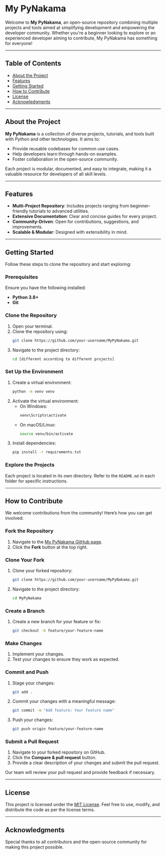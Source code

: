 # My PyNakama

Welcome to **My PyNakama**, an open-source repository combining multiple projects and tools aimed at simplifying development and empowering the developer community. Whether you're a beginner looking to explore or an experienced developer aiming to contribute, My PyNakama has something for everyone!

---

## Table of Contents
- [About the Project](#about-the-project)
- [Features](#features)
- [Getting Started](#getting-started)
- [How to Contribute](#how-to-contribute)
- [License](#license)
- [Acknowledgments](#acknowledgments)

---

## About the Project
**My PyNakama** is a collection of diverse projects, tutorials, and tools built with Python and other technologies. It aims to:

- Provide reusable codebases for common use cases.
- Help developers learn through hands-on examples.
- Foster collaboration in the open-source community.

Each project is modular, documented, and easy to integrate, making it a valuable resource for developers of all skill levels.

---

## Features
- **Multi-Project Repository**: Includes projects ranging from beginner-friendly tutorials to advanced utilities.
- **Extensive Documentation**: Clear and concise guides for every project.
- **Community-Driven**: Open for contributions, suggestions, and improvements.
- **Scalable & Modular**: Designed with extensibility in mind.

---

## Getting Started
Follow these steps to clone the repository and start exploring:

### Prerequisites
Ensure you have the following installed:
- **Python 3.8+**
- **Git**

### Clone the Repository
1. Open your terminal.
2. Clone the repository using:
   ```bash
   git clone https://github.com/your-username/MyPyNakama.git
   ```
3. Navigate to the project directory:
   ```bash
   cd [different according to different projects]
   ```

### Set Up the Environment
1. Create a virtual environment:
   ```bash
   python -m venv venv
   ```
2. Activate the virtual environment:
   - On Windows:
     ```bash
     venv\Scripts\activate
     ```
   - On macOS/Linux:
     ```bash
     source venv/bin/activate
     ```
3. Install dependencies:
   ```bash
   pip install -r requirements.txt
   ```

### Explore the Projects
Each project is located in its own directory. Refer to the `README.md` in each folder for specific instructions.

---

## How to Contribute
We welcome contributions from the community! Here’s how you can get involved:

### Fork the Repository
1. Navigate to the [My PyNakama GitHub page](https://github.com/your-username/MyPyNakama).
2. Click the **Fork** button at the top right.

### Clone Your Fork
1. Clone your forked repository:
   ```bash
   git clone https://github.com/your-username/MyPyNakama.git
   ```
2. Navigate to the project directory:
   ```bash
   cd MyPyNakama
   ```

### Create a Branch
1. Create a new branch for your feature or fix:
   ```bash
   git checkout -b feature/your-feature-name
   ```

### Make Changes
1. Implement your changes.
2. Test your changes to ensure they work as expected.

### Commit and Push
1. Stage your changes:
   ```bash
   git add .
   ```
2. Commit your changes with a meaningful message:
   ```bash
   git commit -m "Add feature: Your feature name"
   ```
3. Push your changes:
   ```bash
   git push origin feature/your-feature-name
   ```

### Submit a Pull Request
1. Navigate to your forked repository on GitHub.
2. Click the **Compare & pull request** button.
3. Provide a clear description of your changes and submit the pull request.

Our team will review your pull request and provide feedback if necessary.

---

## License
This project is licensed under the [MIT License](LICENSE). Feel free to use, modify, and distribute the code as per the license terms.

---

## Acknowledgments
Special thanks to all contributors and the open-source community for making this project possible.

